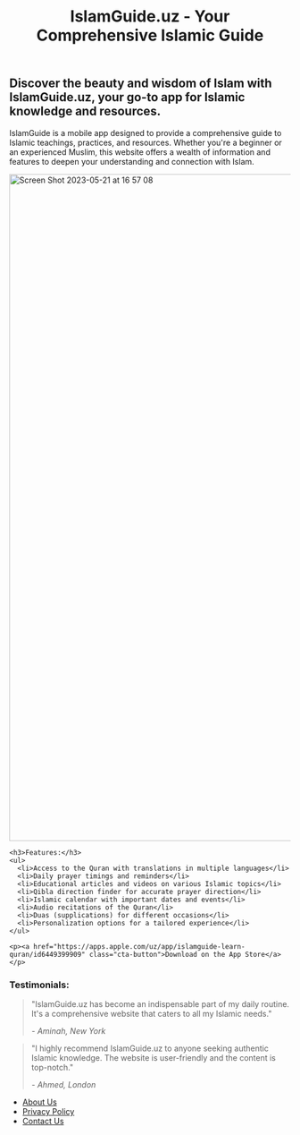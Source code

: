 <!DOCTYPE html>
<html>
<body>
  <header>
    <h1>IslamGuide.uz - Your Comprehensive Islamic Guide</h1>
  </header>
  <section>
    <h2>Discover the beauty and wisdom of Islam with IslamGuide.uz, your go-to app for Islamic knowledge and resources.</h2>
    <p>IslamGuide is a mobile app designed to provide a comprehensive guide to Islamic teachings, practices, and resources. Whether you're a beginner or an experienced Muslim, this website offers a wealth of information and features to deepen your understanding and connection with Islam.</p>
    <img width="1192" alt="Screen Shot 2023-05-21 at 16 57 08" src="https://github.com/bb-pro/IslamGuide.uz/assets/123092077/6096318d-3c7c-4328-99e7-7ab30100a5ea">
    
    <h3>Features:</h3>
    <ul>
      <li>Access to the Quran with translations in multiple languages</li>
      <li>Daily prayer timings and reminders</li>
      <li>Educational articles and videos on various Islamic topics</li>
      <li>Qibla direction finder for accurate prayer direction</li>
      <li>Islamic calendar with important dates and events</li>
      <li>Audio recitations of the Quran</li>
      <li>Duas (supplications) for different occasions</li>
      <li>Personalization options for a tailored experience</li>
    </ul>

    <p><a href="https://apps.apple.com/uz/app/islamguide-learn-quran/id6449399909" class="cta-button">Download on the App Store</a></p>
  </section>
  <section>
    <h3>Testimonials:</h3>
    <blockquote>
      <p>"IslamGuide.uz has become an indispensable part of my daily routine. It's a comprehensive website that caters to all my Islamic needs."</p>
      <cite>- Aminah, New York</cite>
    </blockquote>
    <blockquote>
      <p>"I highly recommend IslamGuide.uz to anyone seeking authentic Islamic knowledge. The website is user-friendly and the content is top-notch."</p>
      <cite>- Ahmed, London</cite>
    </blockquote>
  </section>
  <footer>
    <nav>
      <ul>
        <li><a href="https://github.com/bb-pro">About Us</a></li>
        <li><a href="https://docs.google.com/document/d/1XinI8cPBo5pb4NfkMdjjW8E9lNsDqTnQyBlNaDBNEww/edit?usp=sharing">Privacy Policy</a></li>
        <li><a href="mailto:bektemurmamashayev07@gmail.com">Contact Us</a></li>
      </ul>
    </nav>
  </footer>
</body>
</html>


